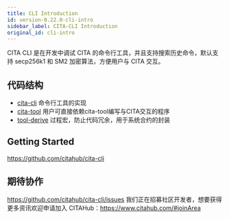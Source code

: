 ```yaml
---
title: CLI Introduction
id: version-0.22.0-cli-intro
sidebar_label: CITA-CLI Introduction
original_id: cli-intro
---
```


CITA CLI 是在开发中调试 CITA 的命令行工具，并且支持搜索历史命令，默认支持 secp256k1 和 SM2 加密算法，方便用户与 CITA 交互。

## 代码结构

* [cita-cli](https://github.com/citahub/cita-cli/tree/master/cita-cli) 命令行工具的实现
* [cita-tool](https://github.com/citahub/cita-cli/tree/master/cita-tool) 用户可直接依赖cita-tool编写与CITA交互的程序
* [tool-derive](https://github.com/citahub/cita-cli/tree/master/tool-derive) 过程宏，防止代码冗余，用于系统合约的封装

## Getting Started

https://github.com/citahub/cita-cli

## 期待协作

https://github.com/citahub/cita-cli/issues 我们正在招募社区开发者，想要获得更多资讯欢迎申请加入 CITAHub：https://www.citahub.com/#joinArea
